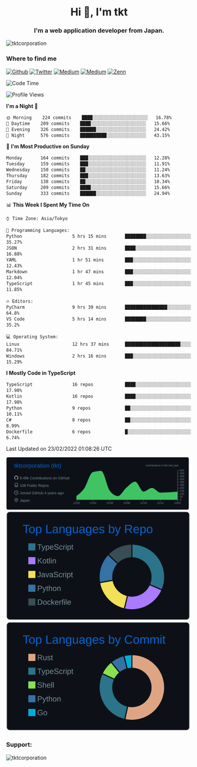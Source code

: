 <h1 align="center">Hi 👋, I'm tkt</h1>
<h3 align="center">I'm a web application developer from Japan.</h3>

<p align="left"> <img src="https://komarev.com/ghpvc/?username=tktcorporation&label=Profile%20views&color=0e75b6&style=flat" alt="tktcorporation" /> </p>

<h3>Where to find me</h3>
<p>
<a href="https://github.com/tktcorporation" target="_blank"><img alt="Github" src="https://img.shields.io/badge/GitHub-%2312100E.svg?&style=for-the-badge&logo=Github&logoColor=white" /></a>
<a href="https://twitter.com/tktcorporation" target="_blank"><img alt="Twitter" src="https://img.shields.io/badge/twitter-%231DA1F2.svg?&style=for-the-badge&logo=twitter&logoColor=white" /></a>
<a href="https://www.linkedin.com/in/tktcorporation" target="_blank"><img alt="Medium" src="https://img.shields.io/badge/linkdin-0a66c2.svg?&style=for-the-badge&logo=linkedin&logoColor=white" /></a>
<a href="https://qiita.com/tktcorporation" target="_blank"><img alt="Medium" src="https://img.shields.io/badge/qiita-55C500.svg?&style=for-the-badge&logo=qiita&logoColor=white" /></a>
<a href="https://zenn.dev/tktcorporation" target="_blank"><img alt="Zenn" src="https://img.shields.io/badge/Zenn-3EA8FF.svg?&style=for-the-badge&logo=Zenn&logoColor=white" /></a>
</p>
  
<!--START_SECTION:waka-->
![Code Time](http://img.shields.io/badge/Code%20Time-168%20hrs%2026%20mins-blue)

![Profile Views](http://img.shields.io/badge/Profile%20Views-3-blue)

**I'm a Night 🦉** 

```text
🌞 Morning    224 commits    ████░░░░░░░░░░░░░░░░░░░░░   16.78% 
🌆 Daytime    209 commits    ████░░░░░░░░░░░░░░░░░░░░░   15.66% 
🌃 Evening    326 commits    ██████░░░░░░░░░░░░░░░░░░░   24.42% 
🌙 Night      576 commits    ██████████░░░░░░░░░░░░░░░   43.15%

```
📅 **I'm Most Productive on Sunday** 

```text
Monday       164 commits    ███░░░░░░░░░░░░░░░░░░░░░░   12.28% 
Tuesday      159 commits    ███░░░░░░░░░░░░░░░░░░░░░░   11.91% 
Wednesday    150 commits    ██░░░░░░░░░░░░░░░░░░░░░░░   11.24% 
Thursday     182 commits    ███░░░░░░░░░░░░░░░░░░░░░░   13.63% 
Friday       138 commits    ██░░░░░░░░░░░░░░░░░░░░░░░   10.34% 
Saturday     209 commits    ████░░░░░░░░░░░░░░░░░░░░░   15.66% 
Sunday       333 commits    ██████░░░░░░░░░░░░░░░░░░░   24.94%

```


📊 **This Week I Spent My Time On** 

```text
⌚︎ Time Zone: Asia/Tokyo

💬 Programming Languages: 
Python                   5 hrs 15 mins       ████████░░░░░░░░░░░░░░░░░   35.27% 
JSON                     2 hrs 31 mins       ████░░░░░░░░░░░░░░░░░░░░░   16.88% 
YAML                     1 hr 51 mins        ███░░░░░░░░░░░░░░░░░░░░░░   12.43% 
Markdown                 1 hr 47 mins        ███░░░░░░░░░░░░░░░░░░░░░░   12.04% 
TypeScript               1 hr 45 mins        ███░░░░░░░░░░░░░░░░░░░░░░   11.85%

🔥 Editors: 
PyCharm                  9 hrs 39 mins       ████████████████░░░░░░░░░   64.8% 
VS Code                  5 hrs 14 mins       ████████░░░░░░░░░░░░░░░░░   35.2%

💻 Operating System: 
Linux                    12 hrs 37 mins      █████████████████████░░░░   84.71% 
Windows                  2 hrs 16 mins       ███░░░░░░░░░░░░░░░░░░░░░░   15.29%

```

**I Mostly Code in TypeScript** 

```text
TypeScript               16 repos            ████░░░░░░░░░░░░░░░░░░░░░   17.98% 
Kotlin                   16 repos            ████░░░░░░░░░░░░░░░░░░░░░   17.98% 
Python                   9 repos             ██░░░░░░░░░░░░░░░░░░░░░░░   10.11% 
C#                       8 repos             ██░░░░░░░░░░░░░░░░░░░░░░░   8.99% 
Dockerfile               6 repos             █░░░░░░░░░░░░░░░░░░░░░░░░   6.74%

```



 Last Updated on 23/02/2022 01:08:26 UTC
<!--END_SECTION:waka-->

[![](https://raw.githubusercontent.com/tktcorporation/tktcorporation/master/profile-summary-card-output/github_dark/0-profile-details.svg)](https://github.com/vn7n24fzkq/github-profile-summary-cards)
[![](https://raw.githubusercontent.com/tktcorporation/tktcorporation/master/profile-summary-card-output/github_dark/1-repos-per-language.svg)](https://github.com/vn7n24fzkq/github-profile-summary-cards) [![](https://raw.githubusercontent.com/tktcorporation/tktcorporation/master/profile-summary-card-output/github_dark/2-most-commit-language.svg)](https://github.com/vn7n24fzkq/github-profile-summary-cards)

<h3 align="left">Support:</h3>
<p><a href="https://www.buymeacoffee.com/tktcorporation"> <img align="left" src="https://cdn.buymeacoffee.com/buttons/v2/default-yellow.png" height="50" width="210" alt="tktcorporation" /></a></p><br><br>
